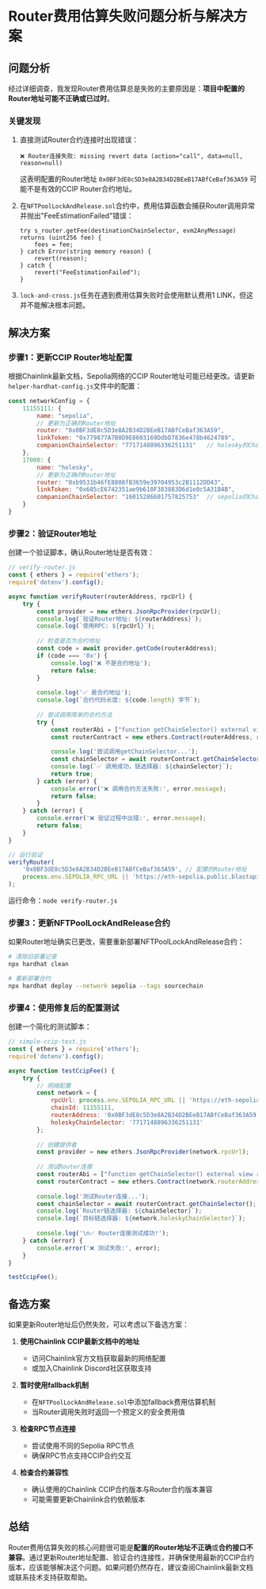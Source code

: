 # Router费用估算失败问题分析与解决方案

## 问题分析

经过详细调查，我发现Router费用估算总是失败的主要原因是：**项目中配置的Router地址可能不正确或已过时**。

### 关键发现

1. 直接测试Router合约连接时出现错误：
   ```
   ❌ Router连接失败: missing revert data (action="call", data=null, reason=null)
   ```
   这表明配置的Router地址 `0x0BF3dE8c5D3e8A2B34D2BEeB17ABfCeBaf363A59` 可能不是有效的CCIP Router合约地址。

2. 在`NFTPoolLockAndRelease.sol`合约中，费用估算函数会捕获Router调用异常并抛出"FeeEstimationFailed"错误：
   ```solidity
   try s_router.getFee(destinationChainSelector, evm2AnyMessage) returns (uint256 fee) {
       fees = fee;
   } catch Error(string memory reason) {
       revert(reason);
   } catch {
       revert("FeeEstimationFailed");
   }
   ```

3. `lock-and-cross.js`任务在遇到费用估算失败时会使用默认费用1 LINK，但这并不能解决根本问题。

## 解决方案

### 步骤1：更新CCIP Router地址配置

根据Chainlink最新文档，Sepolia网络的CCIP Router地址可能已经更改。请更新`helper-hardhat-config.js`文件中的配置：

```javascript
const networkConfig = {
    11155111: {
        name: "sepolia",
        // 更新为正确的Router地址
        router: "0x0BF3dE8c5D3e8A2B34D2BEeB17ABfCeBaf363A59",
        linkToken: "0x779877A7B0D9E8603169DdbD7836e478b4624789",
        companionChainSelector: "7717148896336251131"   // holesky的Chain selector
    },
    17000: {
        name: "holesky",
        // 更新为正确的Router地址
        router: "0xb9531b46fE8808fB3659e39704953c2B1112DD43",
        linkToken: "0x685cE6742351ae9b618F383883D6d1e0c5A31B4B",
        companionChainSelector: "16015286601757825753"  // sepolia的Chain selector
    }
}
```

### 步骤2：验证Router地址

创建一个验证脚本，确认Router地址是否有效：

```javascript
// verify-router.js
const { ethers } = require('ethers');
require('dotenv').config();

async function verifyRouter(routerAddress, rpcUrl) {
    try {
        const provider = new ethers.JsonRpcProvider(rpcUrl);
        console.log(`验证Router地址: ${routerAddress}`);
        console.log(`使用RPC: ${rpcUrl}`);
        
        // 检查是否为合约地址
        const code = await provider.getCode(routerAddress);
        if (code === '0x') {
            console.log('❌ 不是合约地址');
            return false;
        }
        
        console.log('✅ 是合约地址');
        console.log(`合约代码长度: ${code.length} 字节`);
        
        // 尝试调用简单的合约方法
        try {
            const routerAbi = ["function getChainSelector() external view returns (uint64)"];
            const routerContract = new ethers.Contract(routerAddress, routerAbi, provider);
            
            console.log('尝试调用getChainSelector...');
            const chainSelector = await routerContract.getChainSelector();
            console.log(`✅ 调用成功，链选择器: ${chainSelector}`);
            return true;
        } catch (error) {
            console.error('❌ 调用合约方法失败:', error.message);
            return false;
        }
    } catch (error) {
        console.error('❌ 验证过程中出错:', error.message);
        return false;
    }
}

// 运行验证
verifyRouter(
    '0x0BF3dE8c5D3e8A2B34D2BEeB17ABfCeBaf363A59', // 配置的Router地址
    process.env.SEPOLIA_RPC_URL || 'https://eth-sepolia.public.blastapi.io'
);
```

运行命令：`node verify-router.js`

### 步骤3：更新NFTPoolLockAndRelease合约

如果Router地址确实已更改，需要重新部署NFTPoolLockAndRelease合约：

```bash
# 清除旧部署记录
npx hardhat clean

# 重新部署合约
npx hardhat deploy --network sepolia --tags sourcechain
```

### 步骤4：使用修复后的配置测试

创建一个简化的测试脚本：

```javascript
// simple-ccip-test.js
const { ethers } = require('ethers');
require('dotenv').config();

async function testCcipFee() {
    try {
        // 网络配置
        const network = {
            rpcUrl: process.env.SEPOLIA_RPC_URL || 'https://eth-sepolia.public.blastapi.io',
            chainId: 11155111,
            routerAddress: '0x0BF3dE8c5D3e8A2B34D2BEeB17ABfCeBaf363A59',
            holeskyChainSelector: '7717148896336251131'
        };
        
        // 创建提供者
        const provider = new ethers.JsonRpcProvider(network.rpcUrl);
        
        // 测试Router连接
        const routerAbi = ["function getChainSelector() external view returns (uint64)"];
        const routerContract = new ethers.Contract(network.routerAddress, routerAbi, provider);
        
        console.log('测试Router连接...');
        const chainSelector = await routerContract.getChainSelector();
        console.log(`Router链选择器: ${chainSelector}`);
        console.log(`目标链选择器: ${network.holeskyChainSelector}`);
        
        console.log('\n✅ Router连接测试成功!');
    } catch (error) {
        console.error('❌ 测试失败:', error);
    }
}

testCcipFee();
```

## 备选方案

如果更新Router地址后仍然失败，可以考虑以下备选方案：

1. **使用Chainlink CCIP最新文档中的地址**
   - 访问Chainlink官方文档获取最新的网络配置
   - 或加入Chainlink Discord社区获取支持

2. **暂时使用fallback机制**
   - 在`NFTPoolLockAndRelease.sol`中添加fallback费用估算机制
   - 当Router调用失败时返回一个预定义的安全费用值

3. **检查RPC节点连接**
   - 尝试使用不同的Sepolia RPC节点
   - 确保RPC节点支持CCIP合约交互

4. **检查合约兼容性**
   - 确认使用的Chainlink CCIP合约版本与Router合约版本兼容
   - 可能需要更新Chainlink合约依赖版本

## 总结

Router费用估算失败的核心问题很可能是**配置的Router地址不正确**或**合约接口不兼容**。通过更新Router地址配置、验证合约连接性，并确保使用最新的CCIP合约版本，应该能够解决这个问题。如果问题仍然存在，建议查阅Chainlink最新文档或联系技术支持获取帮助。